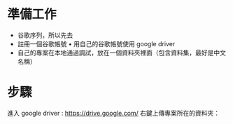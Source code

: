 # 準備工作
- 谷歌序列，所以先去 
- 註冊一個谷歌帳號 • 用自己的谷歌帳號使用 google driver 
- 自己的專案在本地通過調試，放在一個資料夾裡面（包含資料集，最好是中文名稱）
# 步驟
 進入 google driver : https://drive.google.com/
 右鍵上傳專案所在的資料夾：
# 

